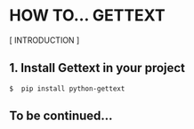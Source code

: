 # HOW TO... GETTEXT
[ INTRODUCTION ]

## 1. Install Gettext in your project

```
$  pip install python-gettext
```
## To be continued...


